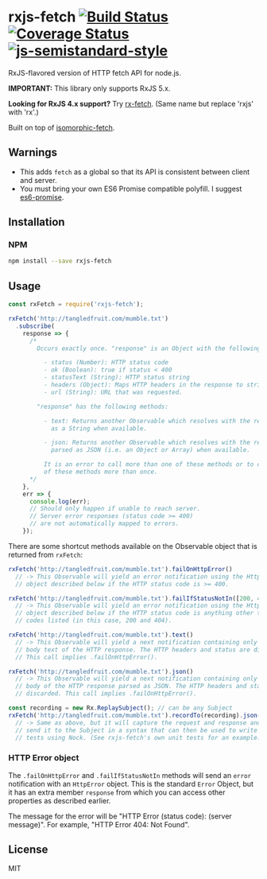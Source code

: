 # rxjs-fetch [![Build Status](https://travis-ci.org/tangledfruit/rxjs-fetch.svg?branch=master)](https://travis-ci.org/tangledfruit/rxjs-fetch) [![Coverage Status](https://coveralls.io/repos/tangledfruit/rxjs-fetch/badge.svg?branch=master&service=github)](https://coveralls.io/github/tangledfruit/rxjs-fetch?branch=master) [![js-semistandard-style](https://img.shields.io/badge/code%20style-semistandard-brightgreen.svg?style=flat-square)](https://github.com/Flet/semistandard)

RxJS-flavored version of HTTP fetch API for node.js.

**IMPORTANT:** This library only supports RxJS 5.x.

**Looking for RxJS 4.x support?** Try  [rx-fetch](https://github.com/tangledfruit/rx-fetch). (Same name but replace 'rxjs' with 'rx'.)

Built on top of [isomorphic-fetch](https://github.com/matthew-andrews/isomorphic-fetch).


## Warnings

- This adds `fetch` as a global so that its API is consistent between client and server.
- You must bring your own ES6 Promise compatible polyfill. I suggest [es6-promise](https://github.com/jakearchibald/es6-promise).

## Installation

### NPM

```sh
npm install --save rxjs-fetch
```

## Usage

```js
const rxFetch = require('rxjs-fetch');

rxFetch('http://tangledfruit.com/mumble.txt')
  .subscribe(
    response => {
      /*
        Occurs exactly once. "response" is an Object with the following properties:

          - status (Number): HTTP status code
          - ok (Boolean): true if status < 400
          - statusText (String): HTTP status string
          - headers (Object): Maps HTTP headers in the response to string values
          - url (String): URL that was requested.

        "response" has the following methods:

          - text: Returns another Observable which resolves with the response body
            as a String when available.

          - json: Returns another Observable which resolves with the response body
            parsed as JSON (i.e. an Object or Array) when available.

          It is an error to call more than one of these methods or to call any
          of these methods more than once.
      */
    },
    err => {
      console.log(err);
      // Should only happen if unable to reach server.
      // Server error responses (status code >= 400)
      // are not automatically mapped to errors.
    });

```

There are some shortcut methods available on the Observable object that is returned from `rxFetch`:

```js
rxFetch('http://tangledfruit.com/mumble.txt').failOnHttpError()
  // -> This Observable will yield an error notification using the HttpError
  // object described below if the HTTP status code is >= 400.
```

```js
rxFetch('http://tangledfruit.com/mumble.txt').failIfStatusNotIn([200, 404])
  // -> This Observable will yield an error notification using the HttpError
  // object described below if the HTTP status code is anything other than the
  // codes listed (in this case, 200 and 404).
```

```js
rxFetch('http://tangledfruit.com/mumble.txt').text()
  // -> This Observable will yield a next notification containing only the
  // body text of the HTTP response. The HTTP headers and status are discarded.
  // This call implies .failOnHttpError().
```

```js
rxFetch('http://tangledfruit.com/mumble.txt').json()
  // -> This Observable will yield a next notification containing only the
  // body of the HTTP response parsed as JSON. The HTTP headers and status are
  // discarded. This call implies .failOnHttpError().
```

```js
const recording = new Rx.ReplaySubject(); // can be any Subject
rxFetch('http://tangledfruit.com/mumble.txt').recordTo(recording).json()
  // -> Same as above, but it will capture the request and response and
  // send it to the Subject in a syntax that can then be used to write unit
  // tests using Nock. (See rxjs-fetch's own unit tests for an example.)
```
### HTTP Error object

The `.failOnHttpError` and `.failIfStatusNotIn` methods will send an `error`
notification with an `HttpError` object. This is the standard `Error` Object,
but it has an extra member `response` from which you can access other properties
as described earlier.

The message for the error will be "HTTP Error (status code): (server message)".
For example, "HTTP Error 404: Not Found".


## License

MIT
